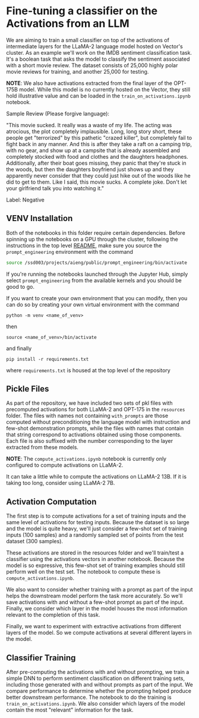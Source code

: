 # Fine-tuning a classifier on the Activations from an LLM

We are aiming to train a small classifier on top of the activations of intermediate layers for the LLaMA-2 language model hosted on Vector's cluster. As an example we'll work on the IMDB sentiment classification task. It's a boolean task that asks the model to classify the sentiment associated with a short movie review. The dataset consists of 25,000 highly polar movie reviews for training, and another 25,000 for testing.

__NOTE__: We also have activations extracted from the final layer of the OPT-175B model. While this model is no currently hosted on the Vector, they still hold illustrative value and can be loaded in the `train_on_activations.ipynb` notebook.

Sample Review (Please forgive language):

"This movie sucked. It really was a waste of my life. The acting was atrocious, the plot completely implausible. Long, long story short, these people get "terrorized" by this pathetic "crazed killer", but completely fail to fight back in any manner. And this is after they take a raft on a camping trip, with no gear, and show up at a campsite that is already assembled and completely stocked with food and clothes and the daughters headphones. Additionally, after their boat goes missing, they panic that they're stuck in the woods, but then the daughters boyfriend just shows up and they apparently never consider that they could just hike out of the woods like he did to get to them. Like I said, this movie sucks. A complete joke. Don't let your girlfriend talk you into watching it."

Label: Negative

## VENV Installation

Both of the notebooks in this folder require certain dependencies. Before spinning up the notebooks on a GPU through the cluster, following the instructions in the top level [README](/README.md), make sure you source the `prompt_engineering` environment with the command

```bash
source /ssd003/projects/aieng/public/prompt_engineering/bin/activate
```

If you're running the notebooks launched through the Jupyter Hub, simply select `prompt_engineering` from the available kernels and you should be good to go.

If you want to create your own environment that you can modify, then you can do so by creating your own virtual environment with the command
```
python -m venv <name_of_venv>
```
then
```
source <name_of_venv>/bin/activate
```
and finally
```
pip install -r requirements.txt
```
where `requirements.txt` is housed at the top level of the repository

## Pickle Files

As part of the repository, we have included two sets of pkl files with precomputed activations for both LLaMA-2 and OPT-175 in the `resources` folder. The files with names not containing `with_prompts` are those computed without preconditioning the language model with instruction and few-shot demonstration prompts, while the files with names that contain that string correspond to activations obtained using those components. Each file is also suffixed with the number corresponding to the layer extracted from these models.

__NOTE__: The `compute_activations.ipynb` notebook is currently only configured to compute activations on LLaMA-2.

It can take a little while to compute the activations on LLaMA-2 13B. If it is taking too long, consider using LLaMA-2 7B.

## Activation Computation

The first step is to compute activations for a set of training inputs and the same level of activations for testing inputs. Because the dataset is so large and the model is quite heavy, we'll just consider a few-shot set of training inputs (100 samples) and a randomly sampled set of points from the test dataset (300 samples).

These activations are stored in the resources folder and we'll train/test a classifier using the activations vectors in another notebook. Because the model is so expressive, this few-shot set of training examples should still perform well on the test set. The notebook to compute these is `compute_activations.ipynb`.

We also want to consider whether training with a prompt as part of the input helps the downstream model perform the task more accurately. So we'll save activations with and without a few-shot prompt as part of the input. Finally, we consider which layer in the model houses the most information relevant to the completion of this task.

Finally, we want to experiment with extractive activations from different layers of the model. So we compute activations at several different layers in the model.

## Classifier Training

After pre-computing the activations with and without prompting, we train a simple DNN to perform sentiment classification on different training sets, including those generated with and without prompts as part of the input. We compare performance to determine whether the prompting helped produce better downstream performance. The notebook to do the training is `train_on_activations.ipynb`. We also consider which layers of the model contain the most "relevant" information for the task.
